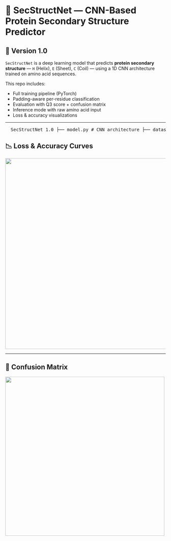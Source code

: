 # 🔬 SecStructNet — CNN-Based Protein Secondary Structure Predictor


## 🔖 Version 1.0

`SecStructNet` is a deep learning model that predicts **protein secondary structure** — `H` (Helix), `E` (Sheet), `C` (Coil) — using a 1D CNN architecture trained on amino acid sequences.

This repo includes:
- Full training pipeline (PyTorch)
- Padding-aware per-residue classification
- Evaluation with Q3 score + confusion matrix
- Inference mode with raw amino acid input
- Loss & accuracy visualizations

---
<pre>  SecStructNet 1.0 ├── model.py # CNN architecture ├── dataset.py # Encoding & preprocessing ├── train.py # Model training ├── inference.py # Predict structure from raw sequence ├── evaluate.py # Eval metrics & confusion matrix ├── config.py # Constants & hyperparams ├── requirements.txt # All dependencies ├── outputs/ # Saved logs (loss, acc) ├── plots/ # PNGs of training curves, confusion └── data/ # (not included — see below) </pre>
## 📉 Loss & Accuracy Curves

<img src="plots/loss_curve.png" width="600">

---

## 🧪 Confusion Matrix

<img src="plots/confusion_matrix.png" width="500">
